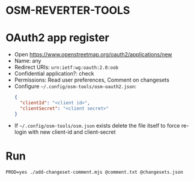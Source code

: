 # OSM-REVERTER-TOOLS

# OAuth2 app register
* Open https://www.openstreetmap.org/oauth2/applications/new
* Name: any
* Redirect URIs: `urn:ietf:wg:oauth:2.0:oob`
* Confidential application?: check
* Permissions: Read user preferences, Comment on changesets
* Configure `~/.config/osm-tools/osm-oauth2.json`:
	```json
	{
	  "clientId": "<client id>",
	  "clientSecret": "<client secret>"
	}
	```
* If `~/.config/osm-tools/osm.json` exists delete the file itself to force re-login with new client-id and client-secret

# Run
```shell
PROD=yes ./add-changeset-comment.mjs @comment.txt @changesets.json
```
